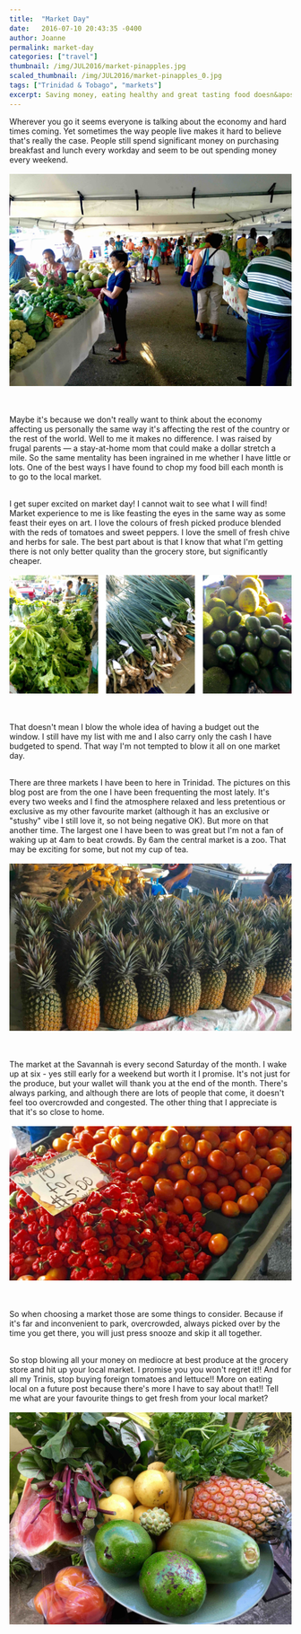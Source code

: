 ```yaml
---
title:  "Market Day"
date:   2016-07-10 20:43:35 -0400
author: Joanne
permalink: market-day
categories: ["travel"]
thumbnail: /img/JUL2016/market-pinapples.jpg
scaled_thumbnail: /img/JUL2016/market-pinapples_0.jpg
tags: ["Trinidad & Tobago", "markets"]
excerpt: Saving money, eating healthy and great tasting food doesn&apos;t have to be difficult. Local markets are the key
---
```


Wherever you go it seems everyone is talking about the economy and hard times coming. Yet sometimes the way people live makes it hard to believe that's really the case. People still spend significant money on purchasing breakfast and lunch every workday and seem to be out spending money every weekend.
<br>
<br>
![avannah Market](/img/JUL2016/savannah-market.jpg)  
<br>
<br>

Maybe it's because we don't really want to think about the economy affecting us personally the same way it's affecting the rest of the country or the rest of the world. Well to me it makes no difference. I was raised by frugal parents &mdash; a stay-at-home mom that could make a dollar stretch a mile. So the same mentality has been ingrained in me whether I have little or lots. One of the best ways I have found to chop my food bill each month is to go to the local market.   
<br>

I get super excited on market day! I cannot wait to see what I will find! Market experience to me is like feasting the eyes in the same way as some feast their eyes on art. I love the colours of fresh picked produce blended with the reds of tomatoes and sweet peppers. I love the smell of fresh chive and herbs for sale. The best part about is that I know that what I'm getting there is not only better quality than the grocery store, but significantly cheaper.
<br>
<br>
![Savannah Market](/img/JUL2016/market-greens.jpg)  
<br>
<br>

That doesn't mean I blow the whole idea of having a budget out the window. I still have my list with me and I also carry only the cash I have budgeted to spend. That way I'm not tempted to blow it all on one market day.
<br><br>

There are three markets I have been to here in Trinidad. The pictures on this blog post are from the one I have been frequenting the most lately. It's every two weeks and I find the atmosphere relaxed and less pretentious or exclusive as my other favourite market (although it has an exclusive or "stushy" vibe I still love it, so not being negative OK). But more on that another time. The largest one I have been to was great but I'm not a fan of waking up at 4am to beat crowds. By 6am the central market is a zoo. That may be exciting for some, but not my cup of tea.
<br>
<br>
![Savannah Market](/img/JUL2016/market-pinapples.jpg)  
<br>
<br>

The market at the Savannah is every second Saturday of the month. I wake up at six - yes still early for a weekend but worth it I promise. It's not just for the produce, but your wallet will thank you at the end of the month. There's always parking, and although there are lots of people that come, it doesn't feel too overcrowded and congested. The other thing that I appreciate is that it's so close to home.
<br>
<br>
![Savannah Market](/img/JUL2016/market-reds.jpg)  
<br>
<br>

So when choosing a market those are some things to consider. Because if it's far and inconvenient to park, overcrowded, always picked over by the time you get there, you will just press snooze and skip it all together.
<br><br>

So stop blowing all your money on mediocre at best produce at the grocery store and hit up your local market. I promise you you won't regret it!! And for all my Trinis, stop buying foreign tomatoes and lettuce!! More on eating local on a future post because there's more I have to say about that!! Tell me what are your favourite things to get fresh from your local market?
<br>
<br>
![Savannah Market](/img/JUL2016/market-finds.jpg)
